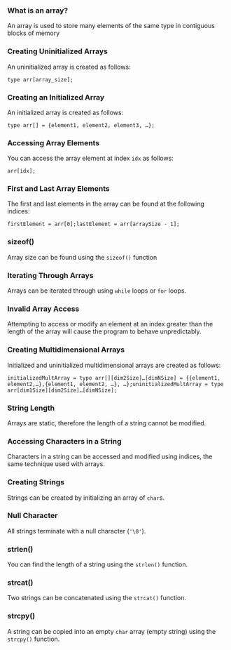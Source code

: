 ### What is an array?

An array is used to store many elements of the same type in contiguous blocks of memory

### Creating Uninitialized Arrays

An uninitialized array is created as follows:

```
type arr[array_size];
```

### Creating an Initialized Array

An initialized array is created as follows:

```
type arr[] = {element1, element2, element3, …};
```

### Accessing Array Elements

You can access the array element at index `idx` as follows:

```
arr[idx];
```

### First and Last Array Elements

The first and last elements in the array can be found at the following indices:

```
firstElement = arr[0];lastElement = arr[arraySize - 1];
```

### sizeof()

Array size can be found using the `sizeof()` function

### Iterating Through Arrays

Arrays can be iterated through using `while` loops or `for` loops.

### Invalid Array Access

Attempting to access or modify an element at an index greater than the length of the array will cause the program to behave unpredictably.

### Creating Multidimensional Arrays

Initialized and uninitialized multidimensional arrays are created as follows:

```
initializedMultArray = type arr[][dim2Size]…[dimNSize] = {{element1, element2,…},{element1, element2, …}, …};uninitializedMultArray = type arr[dim1Size][dim2Size]…[dimNSize];
```

### String Length

Arrays are static, therefore the length of a string cannot be modified.

### Accessing Characters in a String

Characters in a string can be accessed and modified using indices, the same technique used with arrays.

### Creating Strings

Strings can be created by initializing an array of `char`s.

### Null Character

All strings terminate with a null character (`'\0'`).

### strlen()

You can find the length of a string using the `strlen()` function.

### strcat()

Two strings can be concatenated using the `strcat()` function.

### strcpy()

A string can be copied into an empty `char` array (empty string) using the `strcpy()` function.